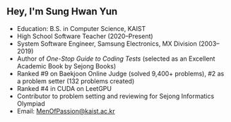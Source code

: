 ## Hey, I'm Sung Hwan Yun

- Education: B.S. in Computer Science, KAIST
- High School Software Teacher (2020–Present)
- System Software Engineer, Samsung Electronics, MX Division (2003–2019)
- Author of *One-Stop Guide to Coding Tests* (selected as an Excellent Academic Book by Sejong Books)
- Ranked #9 on Baekjoon Online Judge (solved 9,400+ problems), #2 as a problem setter (132 problems created)
- Ranked #4 in CUDA on LeetGPU
- Contributor to problem setting and reviewing for Sejong Informatics Olympiad
- Email: MenOfPassion@kaist.ac.kr
